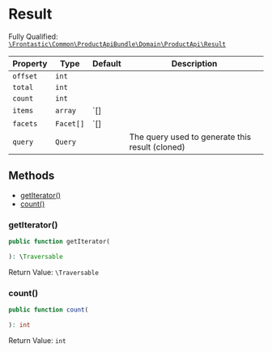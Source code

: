 #  Result

Fully Qualified: [`\Frontastic\Common\ProductApiBundle\Domain\ProductApi\Result`](../../../../../src/php/ProductApiBundle/Domain/ProductApi/Result.php)



Property|Type|Default|Description
--------|----|-------|-----------
`offset`|`int`||
`total`|`int`||
`count`|`int`||
`items`|`array`|`[]|
`facets`|`Facet[]`|`[]|
`query`|`Query`||The query used to generate this result (cloned)

## Methods

* [getIterator()](#getiterator)
* [count()](#count)


### getIterator()


```php
public function getIterator(
    
): \Traversable
```







Return Value: `\Traversable`

### count()


```php
public function count(
    
): int
```







Return Value: `int`

